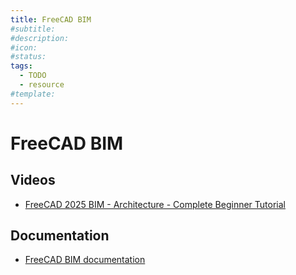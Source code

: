 ```yaml
---
title: FreeCAD BIM
#subtitle: 
#description: 
#icon: 
#status:
tags: 
  - TODO
  - resource
#template: 
---
```


# FreeCAD BIM

## Videos

  * [FreeCAD 2025 BIM - Architecture - Complete Beginner Tutorial](https://www.youtube.com/watch?v=IV-nv9ygZPM)

## Documentation

  * [FreeCAD BIM documentation](https://wiki.freecad.org/BIM_Workbench)
